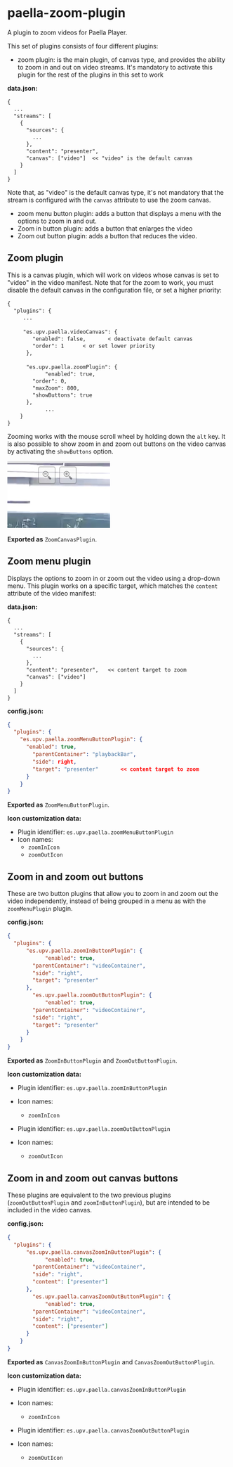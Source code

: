 # paella-zoom-plugin

A plugin to zoom videos for Paella Player.

This set of plugins consists of four different plugins:

- zoom plugin: is the main plugin, of canvas type, and provides the ability to zoom in and out on video streams. It's mandatory to activate this plugin for the rest of the plugins in this set to work

**data.json:**

```mixed
{
  ...
  "streams": [
    {
      "sources": {
        ...
      },
      "content": "presenter",
      "canvas": ["video"]  << "video" is the default canvas
    }
  ]
}
```

Note that, as "video" is the default canvas type, it's not mandatory that the stream is configured with the `canvas` attribute to use the zoom canvas.

- zoom menu button plugin: adds a button that displays a menu with the options to zoom in and out.
- Zoom in button plugin: adds a button that enlarges the video
- Zoom out button plugin: adds a button that reduces the video.



## Zoom plugin

This is a canvas plugin, which will work on videos whose canvas is set to "video" in the video manifest. Note that for the zoom to work, you must disable the default canvas in the configuration file, or set a higher priority:

```mixed
{
  "plugins": {
     ...
    
     "es.upv.paella.videoCanvas": {
      	"enabled": false,		< deactivate default canvas	
      	"order": 1		< or set lower priority
      },

      "es.upv.paella.zoomPlugin": {
    		"enabled": true,
        "order": 0,
        "maxZoom": 800,
        "showButtons": true
      },
			...
	}
}
```

Zooming works with the mouse scroll wheel by holding down the `alt` key. It is also possible to show zoom in and zoom out buttons on the video canvas by activating the `showButtons` option.

![zoom_buttons.jpg](zoom_buttons.jpg)

**Exported as** `ZoomCanvasPlugin`.

##  Zoom menu plugin

Displays the options to zoom in or zoom out the video using a drop-down menu. This plugin works on a specific target, which matches the `content` attribute of the video manifest:

**data.json:**

```mixed
{
  ...
  "streams": [
    {
      "sources": {
        ...
      },
      "content": "presenter",	<< content target to zoom
      "canvas": ["video"]
    }
  ]
}
```


**config.json:**

```json
{
  "plugins": {
    "es.upv.paella.zoomMenuButtonPlugin": {
      "enabled": true,
        "parentContainer": "playbackBar",
        "side": right,
        "target": "presenter"		<< content target to zoom
      }
	}
}
```

**Exported as** `ZoomMenuButtonPlugin`.

**Icon customization data:**

- Plugin identifier: `es.upv.paella.zoomMenuButtonPlugin`
- Icon names:
    * `zoomInIcon`
    * `zoomOutIcon`


## Zoom in and zoom out buttons

These are two button plugins that allow you to zoom in and zoom out the video independently, instead of being grouped in a menu as with the `zoomMenuPlugin` plugin.

**config.json:**

```json
{
  "plugins": {
      "es.upv.paella.zoomInButtonPlugin": {
    		"enabled": true,
        "parentContainer": "videoContainer",
        "side": "right",
        "target": "presenter"
      },
	    "es.upv.paella.zoomOutButtonPlugin": {
    		"enabled": true,
        "parentContainer": "videoContainer",
        "side": "right",
        "target": "presenter"
      }
	}
}
```

**Exported as** `ZoomInButtonPlugin` and `ZoomOutButtonPlugin`.

**Icon customization data:**

- Plugin identifier: `es.upv.paella.zoomInButtonPlugin`
- Icon names:
    * `zoomInIcon`

- Plugin identifier: `es.upv.paella.zoomOutButtonPlugin`
- Icon names:
    * `zoomOutIcon`


## Zoom in and zoom out canvas buttons

These plugins are equivalent to the two previous plugins (`zoomOutButtonPlugin` and `zoomInButtonPlugin`), but are intended to be included in the video canvas.

**config.json:**

```json
{
  "plugins": {
      "es.upv.paella.canvasZoomInButtonPlugin": {
    		"enabled": true,
        "parentContainer": "videoContainer",
        "side": "right",
        "content": ["presenter"]
      },
	    "es.upv.paella.canvasZoomOutButtonPlugin": {
    		"enabled": true,
        "parentContainer": "videoContainer",
        "side": "right",
        "content": ["presenter"]
      }
	}
}
```

**Exported as** `CanvasZoomInButtonPlugin` and `CanvasZoomOutButtonPlugin`.

**Icon customization data:**

- Plugin identifier: `es.upv.paella.canvasZoomInButtonPlugin`
- Icon names:
    * `zoomInIcon`

- Plugin identifier: `es.upv.paella.canvasZoomOutButtonPlugin`
- Icon names:
    * `zoomOutIcon`
